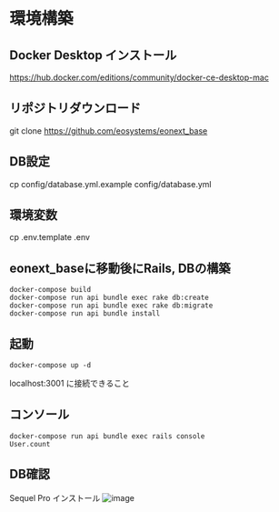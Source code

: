 # 環境構築
## Docker Desktop インストール
https://hub.docker.com/editions/community/docker-ce-desktop-mac

## リポジトリダウンロード
git clone https://github.com/eosystems/eonext_base

## DB設定
cp config/database.yml.example config/database.yml

## 環境変数
cp .env.template .env

## eonext_baseに移動後にRails, DBの構築
```
docker-compose build
docker-compose run api bundle exec rake db:create
docker-compose run api bundle exec rake db:migrate
docker-compose run api bundle install
```

## 起動
```
docker-compose up -d
```

localhost:3001 に接続できること

## コンソール
```
docker-compose run api bundle exec rails console
User.count
```

## DB確認
Sequel Pro インストール
![image](https://user-images.githubusercontent.com/3175028/54863435-eb995c00-4d8b-11e9-932a-b39436da25b3.png)

